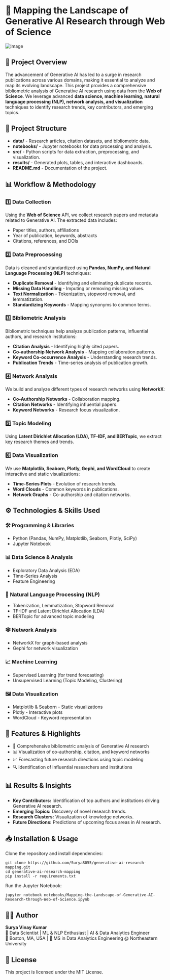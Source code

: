 <h1>🧠 Mapping the Landscape of Generative AI Research through Web of Science</h1>

![image](https://github.com/user-attachments/assets/ebaf2360-0fa6-4127-a504-24e1a76d6abe)


<h2>📌 Project Overview</h2>
<p>The advancement of Generative AI has led to a surge in research publications across various domains, making it essential to analyze and map its evolving landscape. 
This project provides a comprehensive bibliometric analysis of Generative AI research using data from the <strong>Web of Science</strong>. 
We leverage advanced <strong>data science, machine learning, natural language processing (NLP), network analysis, and visualization</strong> techniques to identify research trends, key contributors, and emerging topics.</p>

<h2>📂 Project Structure</h2>
<ul>
  <li><strong>data/</strong> - Research articles, citation datasets, and bibliometric data.</li>
  <li><strong>notebooks/</strong> - Jupyter notebooks for data processing and analysis.</li>
  <li><strong>src/</strong> - Python scripts for data extraction, preprocessing, and visualization.</li>
  <li><strong>results/</strong> - Generated plots, tables, and interactive dashboards.</li>
  <li><strong>README.md</strong> - Documentation of the project.</li>
</ul>

<h2>📊 Workflow & Methodology</h2>

<h3>1️⃣ Data Collection</h3>
<p>Using the <strong>Web of Science</strong> API, we collect research papers and metadata related to Generative AI. The extracted data includes:</p>
<ul>
  <li>Paper titles, authors, affiliations</li>
  <li>Year of publication, keywords, abstracts</li>
  <li>Citations, references, and DOIs</li>
</ul>

<h3>2️⃣ Data Preprocessing</h3>
<p>Data is cleaned and standardized using <strong>Pandas, NumPy, and Natural Language Processing (NLP)</strong> techniques:</p>
<ul>
  <li><strong>Duplicate Removal</strong> - Identifying and eliminating duplicate records.</li>
  <li><strong>Missing Data Handling</strong> - Imputing or removing missing values.</li>
  <li><strong>Text Normalization</strong> - Tokenization, stopword removal, and lemmatization.</li>
  <li><strong>Standardizing Keywords</strong> - Mapping synonyms to common terms.</li>
</ul>

<h3>3️⃣ Bibliometric Analysis</h3>
<p>Bibliometric techniques help analyze publication patterns, influential authors, and research institutions:</p>
<ul>
  <li><strong>Citation Analysis</strong> - Identifying highly cited papers.</li>
  <li><strong>Co-authorship Network Analysis</strong> - Mapping collaboration patterns.</li>
  <li><strong>Keyword Co-occurrence Analysis</strong> - Understanding research trends.</li>
  <li><strong>Publication Trends</strong> - Time-series analysis of publication growth.</li>
</ul>

<h3>4️⃣ Network Analysis</h3>
<p>We build and analyze different types of research networks using <strong>NetworkX</strong>:</p>
<ul>
  <li><strong>Co-Authorship Networks</strong> - Collaboration mapping.</li>
  <li><strong>Citation Networks</strong> - Identifying influential papers.</li>
  <li><strong>Keyword Networks</strong> - Research focus visualization.</li>
</ul>

<h3>5️⃣ Topic Modeling</h3>
<p>Using <strong>Latent Dirichlet Allocation (LDA), TF-IDF, and BERTopic</strong>, we extract key research themes and trends.</p>

<h3>6️⃣ Data Visualization</h3>
<p>We use <strong>Matplotlib, Seaborn, Plotly, Gephi, and WordCloud</strong> to create interactive and static visualizations:</p>
<ul>
  <li><strong>Time-Series Plots</strong> - Evolution of research trends.</li>
  <li><strong>Word Clouds</strong> - Common keywords in publications.</li>
  <li><strong>Network Graphs</strong> - Co-authorship and citation networks.</li>
</ul>

<h2>⚙️ Technologies & Skills Used</h2>

<h3>🛠️ Programming & Libraries</h3>
<ul>
  <li>Python (Pandas, NumPy, Matplotlib, Seaborn, Plotly, SciPy)</li>
  <li>Jupyter Notebook</li>
</ul>

<h3>📊 Data Science & Analysis</h3>
<ul>
  <li>Exploratory Data Analysis (EDA)</li>
  <li>Time-Series Analysis</li>
  <li>Feature Engineering</li>
</ul>

<h3>🔎 Natural Language Processing (NLP)</h3>
<ul>
  <li>Tokenization, Lemmatization, Stopword Removal</li>
  <li>TF-IDF and Latent Dirichlet Allocation (LDA)</li>
  <li>BERTopic for advanced topic modeling</li>
</ul>

<h3>🕸️ Network Analysis</h3>
<ul>
  <li>NetworkX for graph-based analysis</li>
  <li>Gephi for network visualization</li>
</ul>

<h3>📈 Machine Learning</h3>
<ul>
  <li>Supervised Learning (for trend forecasting)</li>
  <li>Unsupervised Learning (Topic Modeling, Clustering)</li>
</ul>

<h3>🖼️ Data Visualization</h3>
<ul>
  <li>Matplotlib & Seaborn - Static visualizations</li>
  <li>Plotly - Interactive plots</li>
  <li>WordCloud - Keyword representation</li>
</ul>

<h2>🚀 Features & Highlights</h2>
<ul>
  <li>📖 Comprehensive bibliometric analysis of Generative AI research</li>
  <li>📊 Visualization of co-authorship, citation, and keyword networks</li>
  <li>📈 Forecasting future research directions using topic modeling</li>
  <li>🔍 Identification of influential researchers and institutions</li>
</ul>

<h2>📊 Results & Insights</h2>
<ul>
  <li><strong>Key Contributors:</strong> Identification of top authors and institutions driving Generative AI research.</li>
  <li><strong>Emerging Topics:</strong> Discovery of novel research trends.</li>
  <li><strong>Research Clusters:</strong> Visualization of knowledge networks.</li>
  <li><strong>Future Directions:</strong> Predictions of upcoming focus areas in AI research.</li>
</ul>

<h2>📥 Installation & Usage</h2>
<p>Clone the repository and install dependencies:</p>
<pre><code>git clone https://github.com/Surya8055/generative-ai-research-mapping.git
cd generative-ai-research-mapping
pip install -r requirements.txt</code></pre>
<p>Run the Jupyter Notebook:</p>
<pre><code>jupyter notebook notebooks/Mapping-the-Landscape-of-Generative-AI-Research-through-Web-of-Science.ipynb</code></pre>

<h2>👨‍💻 Author</h2>
<p><strong>Surya Vinay Kumar</strong><br>
🎯 Data Scientist | ML & NLP Enthusiast | AI & Data Analytics Engineer<br>
📍 Boston, MA, USA | 🏫 MS in Data Analytics Engineering @ Northeastern University</p>

<h2>📜 License</h2>
<p>This project is licensed under the MIT License.</p>
